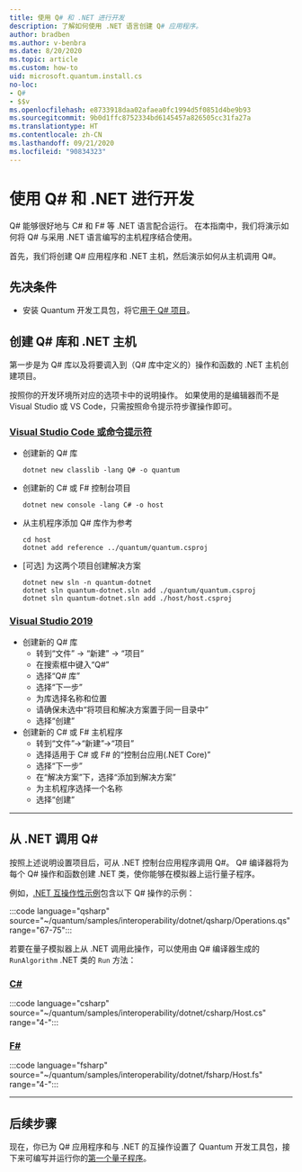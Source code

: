```yaml
---
title: 使用 Q# 和 .NET 进行开发
description: 了解如何使用 .NET 语言创建 Q# 应用程序。
author: bradben
ms.author: v-benbra
ms.date: 8/20/2020
ms.topic: article
ms.custom: how-to
uid: microsoft.quantum.install.cs
no-loc:
- Q#
- $$v
ms.openlocfilehash: e8733918daa02afaea0fc1994d5f0851d4be9b93
ms.sourcegitcommit: 9b0d1ffc8752334bd6145457a826505cc31fa27a
ms.translationtype: HT
ms.contentlocale: zh-CN
ms.lasthandoff: 09/21/2020
ms.locfileid: "90834323"
---
```

# <a name="develop-with-no-locq-and-net"></a>使用 Q# 和 .NET 进行开发

Q# 能够很好地与 C# 和 F# 等 .NET 语言配合运行。
在本指南中，我们将演示如何将 Q# 与采用 .NET 语言编写的主机程序结合使用。

首先，我们将创建 Q# 应用程序和 .NET 主机，然后演示如何从主机调用 Q#。

## <a name="prerequisites"></a>先决条件

- 安装 Quantum 开发工具包，将它[用于 Q# 项目](xref:microsoft.quantum.install.standalone)。

## <a name="creating-a-no-locq-library-and-a-net-host"></a>创建 Q# 库和 .NET 主机

第一步是为 Q# 库以及将要调入到（Q# 库中定义的）操作和函数的 .NET 主机创建项目。

按照你的开发环境所对应的选项卡中的说明操作。
如果使用的是编辑器而不是 Visual Studio 或 VS Code，只需按照命令提示符步骤操作即可。

### <a name="visual-studio-code-or-command-prompt"></a>[Visual Studio Code 或命令提示符](#tab/tabid-cmdline)

- 创建新的 Q# 库

  ```dotnetcli
  dotnet new classlib -lang Q# -o quantum
  ```

- 创建新的 C# 或 F# 控制台项目

  ```dotnetcli
  dotnet new console -lang C# -o host  
  ```

- 从主机程序添加 Q# 库作为参考

  ```dotnetcli
  cd host
  dotnet add reference ../quantum/quantum.csproj
  ```

- [可选] 为这两个项目创建解决方案

  ```dotnetcli
  dotnet new sln -n quantum-dotnet
  dotnet sln quantum-dotnet.sln add ./quantum/quantum.csproj
  dotnet sln quantum-dotnet.sln add ./host/host.csproj
  ```

### <a name="visual-studio-2019"></a>[Visual Studio 2019](#tab/tabid-vs2019)

- 创建新的 Q# 库
  - 转到“文件” -> “新建” -> “项目”  
  - 在搜索框中键入“Q#”
  - 选择“Q# 库”
  - 选择“下一步”
  - 为库选择名称和位置
  - 请确保未选中“将项目和解决方案置于同一目录中”
  - 选择“创建”
- 创建新的 C# 或 F# 主机程序
  - 转到“文件”→“新建”→“项目”  
  - 选择适用于 C# 或 F# 的“控制台应用(.NET Core)”
  - 选择“下一步”
  - 在“解决方案”下，选择“添加到解决方案”
  - 为主机程序选择一个名称
  - 选择“创建”

***

## <a name="calling-into-no-locq-from-net"></a>从 .NET 调用 Q#

按照上述说明设置项目后，可从 .NET 控制台应用程序调用 Q#。
Q# 编译器将为每个 Q# 操作和函数创建 .NET 类，使你能够在模拟器上运行量子程序。

例如，[.NET 互操作性示例](https://github.com/microsoft/Quantum/tree/main/samples/interoperability/dotnet)包含以下 Q# 操作的示例：

:::code language="qsharp" source="~/quantum/samples/interoperability/dotnet/qsharp/Operations.qs" range="67-75":::

若要在量子模拟器上从 .NET 调用此操作，可以使用由 Q# 编译器生成的 `RunAlgorithm` .NET 类的 `Run` 方法：

### <a name="c"></a>[C#](#tab/tabid-csharp)

:::code language="csharp" source="~/quantum/samples/interoperability/dotnet/csharp/Host.cs" range="4-":::

### <a name="f"></a>[F#](#tab/tabid-fsharp)

:::code language="fsharp" source="~/quantum/samples/interoperability/dotnet/fsharp/Host.fs" range="4-":::

***
    
## <a name="next-steps"></a>后续步骤

现在，你已为 Q# 应用程序和与 .NET 的互操作设置了 Quantum 开发工具包，接下来可编写并运行你的[第一个量子程序](xref:microsoft.quantum.quickstarts.qrng)。
